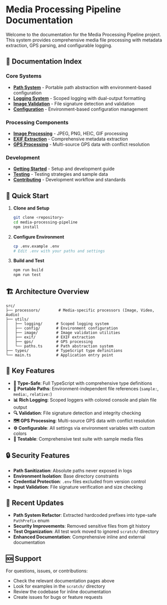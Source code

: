 # Media Processing Pipeline Documentation

Welcome to the documentation for the Media Processing Pipeline project. This system provides comprehensive media file processing with metadata extraction, GPS parsing, and configurable logging.

## 📖 Documentation Index

### Core Systems
- **[Path System](./path-system.md)** - Portable path abstraction with environment-based configuration
- **[Logging System](./logging-system.md)** - Scoped logging with dual-output formatting
- **[Image Validation](./image-validation.md)** - File signature detection and validation
- **[Configuration](./configuration.md)** - Environment-based configuration management

### Processing Components  
- **[Image Processing](./image-processing.md)** - JPEG, PNG, HEIC, GIF processing
- **[EXIF Extraction](./exif-extraction.md)** - Comprehensive metadata extraction
- **[GPS Processing](./gps-processing.md)** - Multi-source GPS data with conflict resolution

### Development
- **[Getting Started](./getting-started.md)** - Setup and development guide
- **[Testing](./testing.md)** - Testing strategies and sample data
- **[Contributing](./contributing.md)** - Development workflow and standards

## 🚀 Quick Start

1. **Clone and Setup**
   ```bash
   git clone <repository>
   cd media-processing-pipeline
   npm install
   ```

2. **Configure Environment**
   ```bash
   cp .env.example .env
   # Edit .env with your paths and settings
   ```

3. **Build and Test**
   ```bash
   npm run build
   npm run test
   ```

## 🏗️ Architecture Overview

```
src/
├── processors/        # Media-specific processors (Image, Video, Audio)
├── utils/
│   ├── logging/      # Scoped logging system
│   ├── config/       # Environment configuration
│   ├── image/        # Image validation utilities  
│   ├── exif/         # EXIF extraction
│   ├── gps/          # GPS processing
│   └── paths.ts      # Path abstraction system
├── types/            # TypeScript type definitions
└── main.ts           # Application entry point
```

## 🔧 Key Features

- **🎯 Type-Safe**: Full TypeScript with comprehensive type definitions
- **📁 Portable Paths**: Environment-independent file references (`sample:`, `media:`, `relative:`)
- **📊 Rich Logging**: Scoped loggers with colored console and plain file output
- **🔍 Validation**: File signature detection and integrity checking
- **🗺️ GPS Processing**: Multi-source GPS data with conflict resolution
- **⚙️ Configurable**: All settings via environment variables with custom colors
- **🧪 Testable**: Comprehensive test suite with sample media files

## 🔒 Security Features

- **Path Sanitization**: Absolute paths never exposed in logs
- **Environment Isolation**: Base directory constraints
- **Credential Protection**: `.env` files excluded from version control
- **Input Validation**: File signature verification and size checking

## 📝 Recent Updates

- **Path System Refactor**: Extracted hardcoded prefixes into type-safe `PathPrefix` enum
- **Security Improvements**: Removed sensitive files from git history  
- **Test Organization**: All test work moved to ignored `scratch/` directory
- **Enhanced Documentation**: Comprehensive inline and external documentation

## 🆘 Support

For questions, issues, or contributions:
- Check the relevant documentation pages above
- Look for examples in the `scratch/` directory
- Review the codebase for inline documentation
- Create issues for bugs or feature requests